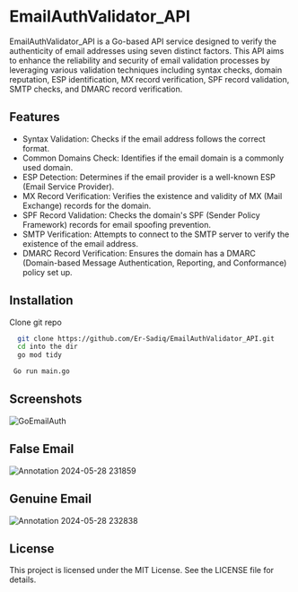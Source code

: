
# EmailAuthValidator_API

EmailAuthValidator_API is a Go-based API service designed to verify the authenticity of email addresses using seven distinct factors. This API aims to enhance the reliability and security of email validation processes by leveraging various validation techniques including syntax checks, domain reputation, ESP identification, MX record verification, SPF record validation, SMTP checks, and DMARC record verification.
## Features

 - Syntax Validation: Checks if the email address   follows the correct format.
 - Common Domains Check: Identifies if the email domain is a commonly used domain.
 - ESP Detection: Determines if the email provider is a well-known ESP (Email Service Provider).
 - MX Record Verification: Verifies the existence and validity of MX (Mail Exchange) records for the domain.
 - SPF Record Validation: Checks the domain's SPF (Sender Policy Framework) records for email spoofing prevention.
 - SMTP Verification: Attempts to connect to the SMTP server to verify the existence of the email address.
 - DMARC Record Verification: Ensures the domain has a DMARC (Domain-based Message Authentication, Reporting, and Conformance) policy set up.


## Installation

Clone git repo

```bash
  git clone https://github.com/Er-Sadiq/EmailAuthValidator_API.git
  cd into the dir 
  go mod tidy
```
```bash
 Go run main.go
````

## Screenshots

![GoEmailAuth](https://github.com/Er-Sadiq/EmailAuthValidator_API/assets/125464939/6bbf06eb-3d1f-4d17-ac06-7a425805d8e3)

## False Email 
![Annotation 2024-05-28 231859](https://github.com/Er-Sadiq/EmailAuthValidator_API/assets/125464939/ea5269c1-61bc-4d5b-bfbe-e8653d477c0e)

## Genuine Email

![Annotation 2024-05-28 232838](https://github.com/Er-Sadiq/EmailAuthValidator_API/assets/125464939/b001bee3-d17d-4e2a-b871-56acad6e9200)






## License

This project is licensed under the MIT License. See the LICENSE file for details.

